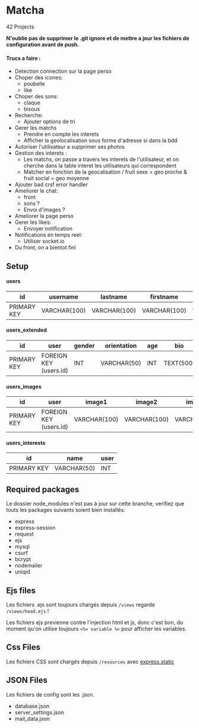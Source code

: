 # Matcha
42 Projects

**N'oublie pas de supprimer le .git ignore et de mettre a jour les fichiers de configuration avant de push.**

#### Trucs a faire :

- Detection connection sur la page perso
- Choper des icones:
    - poubelle
    - like
- Choper des sons:
    - claque
    - bisous
- Recherche:
    - Ajouter options de tri
- Gerer les matchs
    - Prendre en compte les interets
    - Afficher la geolocalisation sous forme d'adresse si dans la bdd
- Autoriser l'utilisateur a supprimer ses photos
- Gestion des interets :
    - Les matchs, on passe a travers les interets de l'utilisateur, et on cherche dans la table interet les utilisateurs qui correspondent
    - Matcher en fonction de la geocalisation / fruit sexe = geo proche & fruit social = geo moyenne
- Ajouter bad crsf error handler
- Ameliorer le chat:
    - front
    - sons ?
    - Envoi d'images ?
- Ameliorer la page perso
- Gerer les likes:
    - Envoyer notification
- Notifications en temps reel:
    - Utiliser socket.io
- Du front, on a bientot fini

## Setup

#### users

id  | username | lastname | firstname | email | status | fruit | password
--- | -------- | -------- | --------- | ----- | ------ | ----- | --------
PRIMARY KEY | VARCHAR(100) | VARCHAR(100) | VARCHAR(100) | VARCHAR(255) | VARCHAR(100) | VARCHAR(20) | VARCHAR(255)

#### users_extended

id  | user | gender | orientation | age | bio | interests | lat | lng
--- | ---- | ------ | ----------- | --- | --- | --------- | --- | ---
PRIMARY KEY | FOREIGN KEY (users.id) | INT | VARCHAR(50) | INT | TEXT(500) | VARCHAR(255) | VARCHAR(20) | VARCHAR(20)

#### users_images

id  | user | image1 | image2 | image3 | image4 | image5
--- | ---- | ------ | ------ | ------ | ------ | ------
PRIMARY KEY | FOREIGN KEY (users.id) | VARCHAR(100) | VARCHAR(100) | VARCHAR(100) | VARCHAR(100) | VARCHAR(100)

#### users_interests

id  | name | user
--- | ---- | -----
PRIMARY KEY | VARCHAR(50) | INT

## Required packages

Le dossier node_modules n'est pas à jour sur cette branche, verifiez que touts les packages suivants soient bien installés:
- express
- express-session
- request
- ejs
- mysql
- csurf
- bcrypt
- nodemailer
- uniqid

## Ejs files

Les fichiers .ejs sont toujours chargés depuis `/views` regarde `/views/head.ejs` !

Les fichiers ejs previenne contre l'injection html et js, donc c'est bon, du moment qu'on utilise toujours `<%= variable %>`
pour afficher les variables.

## Css Files

Les fichiers CSS sont chargés depuis `/resources` avec [express.static](https://expressjs.com/en/starter/static-files.html)

## JSON Files

Les fichiers de config sont les .json.

 - database.json
 - server_settings.json
 - mail_data.json
